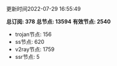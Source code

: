 更新时间2022-07-29 16:55:49

**总订阅: 378**
**总节点: 13594**
**有效节点: 2540**
- trojan节点: 156
- ss节点: 620
- v2ray节点: 1759
- ssr节点: 5
